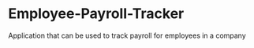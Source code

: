 # Employee-Payroll-Tracker
Application that can be used to track payroll for employees in a company
